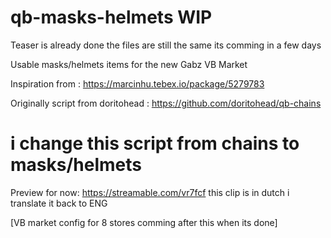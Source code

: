 # qb-masks-helmets WIP

Teaser is already done the files are still the same its comming in a few days 

Usable masks/helmets items for the new Gabz VB Market

Inspiration from : https://marcinhu.tebex.io/package/5279783 
 
Originally script from doritohead : https://github.com/doritohead/qb-chains
 
# i change this script from chains to masks/helmets
 

Preview for now: https://streamable.com/vr7fcf this clip is in dutch i translate it back to ENG
 
[VB market config for 8 stores comming after this when its done] 

